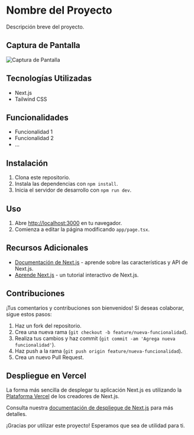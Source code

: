 # Nombre del Proyecto

Descripción breve del proyecto.

## Captura de Pantalla



<img src="https://github.com/JoseCrespo00001/PageNext.js/assets/123144789/b3114919-6929-4b31-ab4f-23d0ddbe4a88" alt="Captura de Pantalla">

## Tecnologías Utilizadas

- Next.js
- Tailwind CSS

## Funcionalidades

- Funcionalidad 1
- Funcionalidad 2
- ...

## Instalación

1. Clona este repositorio.
2. Instala las dependencias con `npm install`.
3. Inicia el servidor de desarrollo con `npm run dev`.

## Uso

1. Abre [http://localhost:3000](http://localhost:3000) en tu navegador.
2. Comienza a editar la página modificando `app/page.tsx`.

## Recursos Adicionales

- [Documentación de Next.js](https://nextjs.org/docs) - aprende sobre las características y API de Next.js.
- [Aprende Next.js](https://nextjs.org/learn) - un tutorial interactivo de Next.js.

## Contribuciones

¡Tus comentarios y contribuciones son bienvenidos! Si deseas colaborar, sigue estos pasos:
1. Haz un fork del repositorio.
2. Crea una nueva rama (`git checkout -b feature/nueva-funcionalidad`).
3. Realiza tus cambios y haz commit (`git commit -am 'Agrega nueva funcionalidad'`).
4. Haz push a la rama (`git push origin feature/nueva-funcionalidad`).
5. Crea un nuevo Pull Request.

## Despliegue en Vercel

La forma más sencilla de desplegar tu aplicación Next.js es utilizando la [Plataforma Vercel](https://vercel.com/new?utm_medium=default-template&filter=next.js&utm_source=create-next-app&utm_campaign=create-next-app-readme) de los creadores de Next.js.

Consulta nuestra [documentación de despliegue de Next.js](https://nextjs.org/docs/deployment) para más detalles.

¡Gracias por utilizar este proyecto! Esperamos que sea de utilidad para ti.
